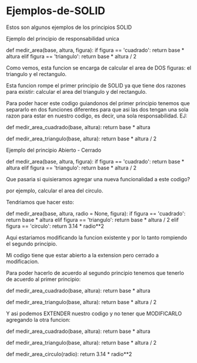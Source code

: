 # Ejemplos-de-SOLID
Estos son algunos ejemplos de los principios SOLID

Ejemplo del principio de responsabilidad unica

def medir_area(base, altura, figura):
  if figura == 'cuadrado':
    return base * altura
  elif figura == 'triangulo':
    return base * altura / 2

Como vemos, esta funcion se encarga de calcular el area de DOS figuras: el triangulo y el rectangulo.

Esta funcion rompe el primer principio de SOLID ya que tiene dos razones para existir: calcular el area del triangulo y del rectangulo.

Para poder hacer este codigo guiandonos del primer principio tenemos que separarlo en dos funciones diferentes para que asi
las dos tengan una sola razon para estar en nuestro codigo, es decir, una sola responsabilidad. EJ:

def medir_area_cuadrado(base, altura):
  return base * altura
  
def medir_area_triangulo(base, altura):
  return base * altura / 2
  
Ejemplo del principio Abierto - Cerrado

def medir_area(base, altura, figura):
  if figura == 'cuadrado':
    return base * altura
  elif figura == 'triangulo':
    return base * altura / 2
    
Que pasaria si quisieramos agregar una nueva funcionalidad a este codigo?

por ejemplo, calcular el area del circulo.

Tendriamos que hacer esto:

def medir_area(base, altura, radio = None, figura):
  if figura == 'cuadrado':
    return base * altura
  elif figura == 'triangulo':
    return base * altura / 2
  elif figura == 'circulo':
    return 3.14 * radio**2

Aqui estariamos modificando la funcion existente y por lo tanto rompiendo el segundo principio.

Mi codigo tiene que estar abierto a la extension pero cerrado a modificacion.

Para poder hacerlo de acuerdo al segundo principio tenemos que tenerlo de acuerdo al primer principio:

def medir_area_cuadrado(base, altura):
  return base * altura
  
def medir_area_triangulo(base, altura):
  return base * altura / 2
  
Y asi podemos EXTENDER nuestro codigo y no tener que MODIFICARLO agregando la otra funcion:

def medir_area_cuadrado(base, altura):
  return base * altura
  
def medir_area_triangulo(base, altura):
  return base * altura / 2
  
def medir_area_circulo(radio):
  return 3.14 * radio**2
